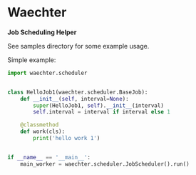 # Waechter

**Job Scheduling Helper**

See samples directory for some example usage.

Simple example:

```python
import waechter.scheduler


class HelloJob1(waechter.scheduler.BaseJob):
    def __init__(self, interval=None):
        super(HelloJob1, self).__init__(interval)
        self.interval = interval if interval else 1

    @classmethod
    def work(cls):
        print('hello work 1')


if __name__ == '__main__':
    main_worker = waechter.scheduler.JobScheduler().run()
```

